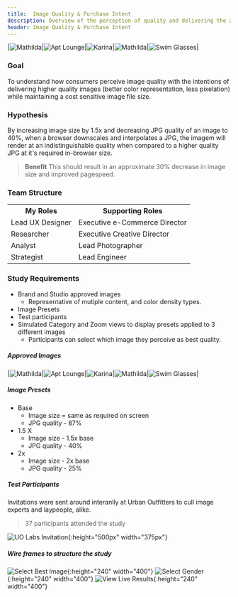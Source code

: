 ```yaml
---
title:  Image Quality & Purchase Intent
description: Overview of the perception of quality and delivering the appropriate quality image based on a customers liklihood to purchase
header: Image Quality & Purchase Intent
---
```


|![Mathilda](http://images.urbanoutfitters.com/is/image/UrbanOutfitters/MathildaYellow?$medium$)|![Apt Lounge](http://images.urbanoutfitters.com/is/image/UrbanOutfitters/aptlounge?$medium$)|![Karina](http://images.urbanoutfitters.com/is/image/UrbanOutfitters/karinax45?$medium$)|![Mathilda](http://images.urbanoutfitters.com/is/image/UrbanOutfitters/matildax45?$medium$)|![Swim Glasses](http://images.urbanoutfitters.com/is/image/UrbanOutfitters/swimglasses?$medium$)|

### Goal
To understand how consumers perceive image quality with the intentions of delivering higher quality images (better color representation, less pixelation) while maintaining a cost sensitive image file size.

### Hypothesis
By increasing image size by 1.5x and decreasing JPG quality of an image to 40%, when a browser downscales and interpolates a JPG, the imagem will render at an indistinguishable quality when compared to a higher quality JPG at it's required in-browser size. 

> **Benefit** This should result in an approximate 30% decrease in image size and improved pagespeed. 

### Team Structure
<table>
  <tr>
    <th>My Roles</th>
    <th>Supporting Roles</th>
  </tr>
  <tr>
    <td>Lead UX Designer  </td>
    <td>Executive e-Commerce Director</td>
  </tr>
  <tr>
    <td>Researcher</td>
    <td>Executive Creative Director</td>
  </tr>
  <tr>
    <td>Analyst</td>
    <td>Lead Photographer</td>
  </tr>
  <tr>
    <td>Strategist</td>
    <td>Lead Engineer</td>
  </tr>
</table>

### Study Requirements
* Brand and Studio approved images  
  - Representative of mutiple content, and color density types.
* Image Presets
* Test participants
* Simulated Category and Zoom views to display presets applied to 3 different images  
  * Participants can select which image they perceive as best quality.

##### Approved Images

|![Mathilda](http://images.urbanoutfitters.com/is/image/UrbanOutfitters/MathildaYellow?$medium$)|![Apt Lounge](http://images.urbanoutfitters.com/is/image/UrbanOutfitters/aptlounge?$medium$)|![Karina](http://images.urbanoutfitters.com/is/image/UrbanOutfitters/karinax45?$medium$)|![Mathilda](http://images.urbanoutfitters.com/is/image/UrbanOutfitters/matildax45?$medium$)|![Swim Glasses](http://images.urbanoutfitters.com/is/image/UrbanOutfitters/swimglasses?$medium$)|

##### Image Presets
+ Base
  - Image size = same as required on screen
  - JPG quality - 87%
+ 1.5 X
  - Image size - 1.5x base
  - JPG quality - 40%
+ 2x
  - Image size - 2x base
  - JPG quality - 25%
  
##### Test Participants
Invitations were sent around interanlly at Urban Outfitters to cull image experts and laypeople, alike.
> 37 participants attended the study

![UO Labs Invitation](coianac.github.io/img/invitation.jpg){:height="500px" width="375px"}

##### Wire frames to structure the study
![Select Best Image](coianac.github.io/img/UOLabs%Wire-01.png){:height="240" width="400"}
![Select Gender](coianac.github.io/img/UOLabs%Wire-05.png){:height="240" width="400"}
![View Live Results](coianac.github.io/img/UOLabs%Wire-03.png){:height="240" width="400"}
      
      
      
